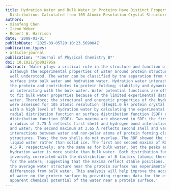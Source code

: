 ```yaml
---
title: Hydration Water and Bulk Water in Proteins Have Distinct Properties in Radial
  Distributions Calculated from 105 Atomic Resolution Crystal Structures
authors:
- Xianfeng Chen
- Irene Weber
- Robert W. Harrison
date: '2008-01-01'
publishDate: '2025-09-05T20:10:23.569084Z'
publication_types:
- article-journal
publication: '*Journal of Physical Chemistry B*'
doi: 10.1021/jp802795a
abstract: 'Water plays a critical role in the structure and function of proteins;
  although the experimental properties of water around protein structures are not
  well understood. The water can be classified by the separation from the protein
  surface into bulk water and hydration water. Hydration water interacts closely with
  the protein and contributes to protein folding; stability and dynamics; as well
  as interacting with the bulk water. Water potential functions are often parameterized
  to fit bulk water properties because of the limited experimental data for hydration
  water. Therefore; the structural and energetic properties of the hydration water
  were assessed for 105 atomic resolution ($łeq$1.0 Å) protein crystal structures
  with a high level of hydration water by calculating the experimental water-protein
  radial distribution function or surface distribution function (SDF) and water radial
  distribution function (RDF). Two maxima are observed in SDF: the first maximum at
  a radius of 2.75 Å reflects first shell and hydrogen bond interactions between protein
  and water; the second maximum at 3.65 Å reflects second shell and van der Waals
  interactions between water and non-polar atoms of protein forming clathrate-hydrate-like
  structures. Thus; the two shells do not overlap. The RDF showed the features of
  liquid water rather than solid ice. The first and second maxima of RDF at 2.75 and
  4.5 Å; respectively; are the same as for bulk water; but the peaks are sharper indicating
  hydration water is more stable than bulk water. Both distribution functions are
  inversely correlated with the distribution of B factors (atomic thermal factors)
  for the waters; suggesting that the maxima reflect stable positions. Therefore;
  the average water structure near the protein surface has experimentally observable
  differences from bulk water. This analysis will help improve the accuracy for models
  of water on the protein surface by providing rigorous data for the effects of the
  apparent chemical potential of the water near a protein surface.'
---
```

